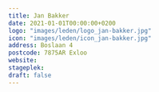 ```yaml
---
title: Jan Bakker
date: 2021-01-01T00:00:00+0200
logo: "images/leden/logo_jan-bakker.jpg"
icon: "images/leden/icon_jan-bakker.jpg"
address: Boslaan 4
postcode: 7875AR Exloo
website: 
stageplek: 
draft: false
---
```


